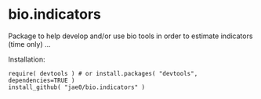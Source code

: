 # bio.indicators

Package to help develop and/or use bio tools in order to estimate indicators (time only) ...

Installation:

```
require( devtools ) # or install.packages( "devtools", dependencies=TRUE )
install_github( "jae0/bio.indicators" ) 
```

